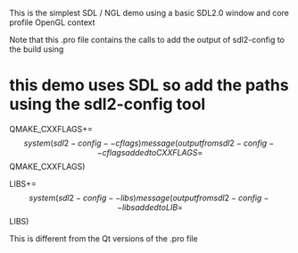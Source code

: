 This is the simplest SDL / NGL demo using a basic SDL2.0 window and core profile OpenGL context

Note that this .pro file contains the calls to add the output of sdl2-config to the build using

# this demo uses SDL so add the paths using the sdl2-config tool
QMAKE_CXXFLAGS+=$$system(sdl2-config  --cflags)
message(output from sdl2-config --cflags added to CXXFLAGS= $$QMAKE_CXXFLAGS)

LIBS+=$$system(sdl2-config  --libs)
message(output from sdl2-config --libs added to LIB=$$LIBS)

This is different from the Qt versions of the .pro file
